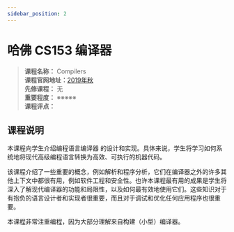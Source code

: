```yaml
---
sidebar_position: 2
---
```


# 哈佛 CS153 编译器




>**课程名称：** Compilers    
**课程官网地址：**[2019年秋](https://groups.seas.harvard.edu/courses/cs153/2019fa/)    
**先修课程：** 无  
**重要程度：** ※※※※※  
**课程评点：** 

## 课程说明
本课程向学生介绍编程语言编译器 的设计和实现。具体来说，学生将学习如何系统地将现代高级编程语言转换为高效、可执行的机器代码。

该课程介绍了一些重要的概念，例如解析和程序分析，它们在编译器之外的许多其他上下文中都很有用，例如软件工程和安全性。也许本课程最有用的成果是学生将深入了解现代编译器的功能和局限性，以及如何最有效地使用它们。这些知识对于有抱负的语言设计者和实现者很重要，而且对于调试和优化任何应用程序也很重要。

本课程非常注重编程，因为大部分理解来自构建（小型）编译器。





